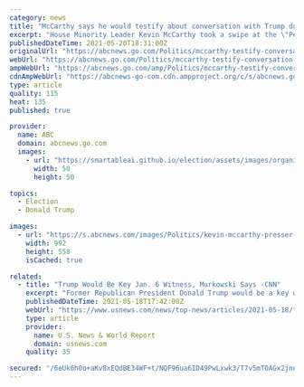 ```yaml
---
category: news
title: "McCarthy says he would testify about conversation with Trump during Jan. 6 Capitol assault"
excerpt: "House Minority Leader Kevin McCarthy took a swipe at the \"Pelosi commission\" to investigate the Jan. 6 Capitol attack as one plagued with politics."
publishedDateTime: 2021-05-20T18:31:00Z
originalUrl: "https://abcnews.go.com/Politics/mccarthy-testify-conversation-trump-jan-capitol-assault/story?id=77801974"
webUrl: "https://abcnews.go.com/Politics/mccarthy-testify-conversation-trump-jan-capitol-assault/story?id=77801974"
ampWebUrl: "https://abcnews.go.com/amp/Politics/mccarthy-testify-conversation-trump-jan-capitol-assault/story?id=77801974"
cdnAmpWebUrl: "https://abcnews-go-com.cdn.ampproject.org/c/s/abcnews.go.com/amp/Politics/mccarthy-testify-conversation-trump-jan-capitol-assault/story?id=77801974"
type: article
quality: 115
heat: 135
published: true

provider:
  name: ABC
  domain: abcnews.go.com
  images:
    - url: "https://smartableai.github.io/election/assets/images/organizations/abcnews.go.com-50x50.jpg"
      width: 50
      height: 50

topics:
  - Election
  - Donald Trump

images:
  - url: "https://s.abcnews.com/images/Politics/kevin-mccarthy-presser-02-rt-jef-210520_1621534095132_hpMain_16x9_992.jpg"
    width: 992
    height: 558
    isCached: true

related:
  - title: "Trump Would Be Key Jan. 6 Witness, Murkowski Says -CNN"
    excerpt: "Former Republican President Donald Trump would be a key witness for any panel probing the Jan. 6 attack on the U.S. Capitol, Republican Senator Lisa Murkowski said on Tuesday, after the top Republican in the House earlier rejected the idea of any investigative commission."
    publishedDateTime: 2021-05-18T17:42:00Z
    webUrl: "https://www.usnews.com/news/top-news/articles/2021-05-18/trump-would-be-key-jan-6-witness-murkowski-says-cnn"
    type: article
    provider:
      name: U.S. News & World Report
      domain: usnews.com
    quality: 35

secured: "/6eUk6h0o+aKv8xEQdBE34WF+t/NQF96ua6ID49PwLxwk3/T7v5mTOAGx2jnnbRUNXsZtemcAdgY7wznLAKhLmF/F4d7QnttUKwgWewBmgHuwKBP6llfv18S8xhjP+x9dRq/fzIREyfz5fRD35brbmuxMzEOys+RxhxvibgyIviUQQvhorB6P+Vm5U4+kRLc4HzvyeHsW5RFn178L4+ukhSbZYHuOwt0LXWqyem9U4enq4rznFsfSH/P/zCd05ng86LjzXZYbDMUBjl5GQ8vJdrvjm5L4cNuQwjGbhxHAK/B4VcrWSxe/B/Ud6sPjQu2SEyEKEi447Q2S6uUFymEElM6vQfhEqWL5AoAAXwnmKs=;Nee4Yyv4nODPqoGE13LDmg=="
---
```


